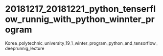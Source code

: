 # 20181217_20181221_python_tenserflow_runnig_with_python_winnter_program
Korea_polytechnic_university_19_1_winter_program_python_and_tensorflow_deeprunnig_lecture
